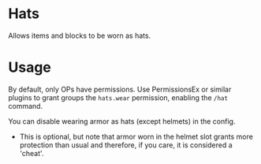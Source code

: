 # Hats
Allows items and blocks to be worn as hats.
# Usage
By default, only OPs have permissions. Use PermissionsEx or similar plugins to grant groups the ```hats.wear``` permission, enabling the ```/hat``` command.

You can disable wearing armor as hats (except helmets) in the config.
- This is optional, but note that armor worn in the helmet slot grants more protection than usual and therefore, if you care, it is considered a 'cheat'.